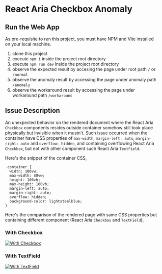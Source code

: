 # React Aria Checkbox Anomaly

## Run the Web App
As pre-requisite to run this project, you must have NPM and Vite installed on your local machine.

1. clone this project
2. execute `npm i` inside the project root directory
3. execute `npm run dev` inside the project root directory
4. observe the expected result by accesing the page under root path `/` or `/normal`
5. observe the anomaly result by accessing the page under anomaly path `/anomaly`
6. observe the workaround result by accessing the page under workaround path `/workaround`

## Issue Description

An unexpected behavior on the rendered document where the React Aria `Checkbox` components resides outside container somehow still took place physically but invisible when it mustn't. Such issue occurred when the container have CSS properties of `max-width`, `margin-left: auto`, `margin-right: auto` and `overflow: hidden`, and containing overflowing React Aria `Checkbox`, but not with other component such React Aria `TextField`.

Here's the snippet of the container CSS,
```
.container {
  width: 100vw;
  max-width: 80vw;
  height: 100vh;
  max-height: 100vh;
  margin-left: auto;
  margin-right: auto;
  overflow: hidden;
  background-color: lightsteelblue;
}
```

Here's the comparison of the rendered page with same CSS properties but containing different component (React Aria `Checkbox` and `TextField`),

### With Checkbox
[![With Checkbox][1]][1]

### With TextField
[![With TextField][2]][2]


  [1]: https://i.sstatic.net/pVEjdsfg.png
  [2]: https://i.sstatic.net/A2QzXhl8.png